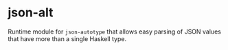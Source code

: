 json-alt
========
Runtime module for `json-autotype` that allows easy parsing of JSON values that have more than a single Haskell type.

